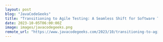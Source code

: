 ```yaml
---
layout: post
blog: "JavaCodeGeeks"
title: "Transitioning to Agile Testing: A Seamless Shift for Software Teams"
date: 2023-10-05T06:00:00Z
image: images/javacodegeeks.png
remote_url: "https://www.javacodegeeks.com/2023/10/transitioning-to-agile-testing-a-seamless-shift-for-software-teams.html"
---
```


